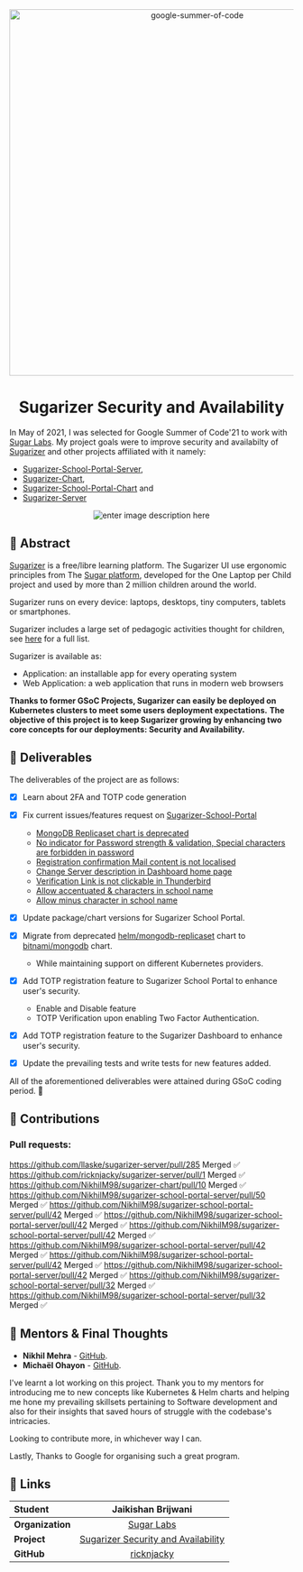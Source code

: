 <div  align="center">
	<a  href="https://summerofcode.withgoogle.com/projects/#6282404605460480"><img  src="https://user-images.githubusercontent.com/50985033/130266342-89a9b5ed-31b2-4202-9b69-09b7157fe117.png"  width="650"  alt="google-summer-of-code"></a>
	<br>
	<b>
		<h1>
		Sugarizer Security and Availability
		</h1>
	</b>
</div>

In May of 2021, I was selected for Google Summer of Code'21 to work with [Sugar Labs](https://github.com/sugarlabs/). My project goals were to improve security and availabilty of [Sugarizer](https://github.com/llaske/sugarizer) and other projects affiliated with it namely: 
* [Sugarizer-School-Portal-Server](https://github.com/NikhilM98/sugarizer-school-portal-server), 
* [Sugarizer-Chart](https://github.com/NikhilM98/sugarizer-chart), 
* [Sugarizer-School-Portal-Chart](https://github.com/NikhilM98/sugarizer-school-portal-chart) and 
* [Sugarizer-Server](https://github.com/llaske/sugarizer-server)

<div  align="center">

![enter image description here](https://media.giphy.com/media/l0K4hO8mVvq8Oygjm/giphy.gif)

</div>

## 📙 Abstract

[Sugarizer](https://sugarizer.org/) is a free/libre learning platform. The Sugarizer UI use ergonomic principles from The [Sugar platform](https://sugarlabs.org/), developed for the One Laptop per Child project and used by more than 2 million children around the world.

Sugarizer runs on every device: laptops, desktops, tiny computers, tablets or smartphones.

Sugarizer includes a large set of pedagogic activities thought for children, see [here](https://sugarizer.org/activities.html) for a full list.

Sugarizer is available as:

* Application: an installable app for every operating system
* Web Application: a web application that runs in modern web browsers

**Thanks to former GSoC Projects, Sugarizer can easily be deployed on Kubernetes clusters to meet some users deployment expectations.**
**The objective of this project is to keep Sugarizer growing by enhancing two core concepts for our deployments: Security and Availability.**

## 📝 Deliverables

The deliverables of the project are as follows:

- [x] Learn about 2FA and TOTP code generation
- [x] Fix current issues/features request on [Sugarizer-School-Portal](https://github.com/NikhilM98/sugarizer-school-portal-server/issues)
  - [MongoDB Replicaset chart is deprecated](https://github.com/NikhilM98/sugarizer-school-portal-server/issues/23)
  - [No indicator for Password strength & validation, Special characters are forbidden in password](https://github.com/NikhilM98/sugarizer-school-portal-server/issues/22)
  - [Registration confirmation Mail content is not localised](https://github.com/NikhilM98/sugarizer-school-portal-server/issues/15)
  - [Change Server description in Dashboard home page](https://github.com/NikhilM98/sugarizer-school-portal-server/issues/25)
  - [Verification Link is not clickable in Thunderbird](https://github.com/NikhilM98/sugarizer-school-portal-server/issues/12)
  - [Allow accentuated & characters in school name](https://github.com/NikhilM98/sugarizer-school-portal-server/issues/28)
  - [Allow minus character in school name](https://github.com/NikhilM98/sugarizer-school-portal-server/issues/26)
- [x] Update package/chart versions for Sugarizer School Portal.
- [x] Migrate from deprecated [helm/mongodb-replicaset](https://github.com/helm/charts/tree/master/stable/mongodb-replicaset) chart to [bitnami/mongodb](https://github.com/bitnami/charts/tree/master/bitnami/mongodb) chart.
  - While maintaining support on different Kubernetes providers.
- [x] Add TOTP registration feature to Sugarizer School Portal to enhance user's security.
  - Enable and Disable feature
  - TOTP Verification upon enabling Two Factor Authentication.
- [x] Add TOTP registration feature to the Sugarizer Dashboard to enhance user's security.
- [x] Update the prevailing tests and write tests for new features added.


All of the aforementioned deliverables were attained during GSoC coding period. 🎉

## 🚀 Contributions
### Pull requests:
https://github.com/llaske/sugarizer-server/pull/285 Merged ✅
https://github.com/ricknjacky/sugarizer-server/pull/1 Merged ✅
https://github.com/NikhilM98/sugarizer-chart/pull/10 Merged ✅
https://github.com/NikhilM98/sugarizer-school-portal-server/pull/50 Merged ✅
https://github.com/NikhilM98/sugarizer-school-portal-server/pull/42 Merged ✅
https://github.com/NikhilM98/sugarizer-school-portal-server/pull/42 Merged ✅
https://github.com/NikhilM98/sugarizer-school-portal-server/pull/42 Merged ✅
https://github.com/NikhilM98/sugarizer-school-portal-server/pull/42 Merged ✅
https://github.com/NikhilM98/sugarizer-school-portal-server/pull/42 Merged ✅
https://github.com/NikhilM98/sugarizer-school-portal-server/pull/42 Merged ✅
https://github.com/NikhilM98/sugarizer-school-portal-server/pull/32 Merged ✅
https://github.com/NikhilM98/sugarizer-school-portal-server/pull/32 Merged ✅

## 👨 Mentors & Final Thoughts

- **Nikhil Mehra** - [GitHub](https://github.com/NikhilM98).
- **Michaël Ohayon** - [GitHub](https://github.com/mikklfr).

I've learnt a lot working on this project. Thank you to my mentors for introducing me to new concepts like Kubernetes & Helm charts and helping me hone my prevailing skillsets pertaining to Software development and also for their insights that saved hours of struggle with the codebase's intricacies.

Looking to contribute more, in whichever way I can.

Lastly, Thanks to Google for organising such a great program.

## 🔗 Links

<div  align="center">

| **Student**      |                                                    Jaikishan Brijwani                                                     |
| :--------------- | :--------------------------------------------------------------------------------------------------------------------: |
| **Organization** |                           [Sugar Labs](https://github.com/sugarlabs/)                           |
| **Project**      | [Sugarizer Security and Availability](https://summerofcode.withgoogle.com/projects/#6282404605460480) |
| **GitHub**       |                                       [ricknjacky](https://github.com/ricknjacky)                                        |

</div>
